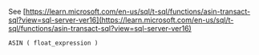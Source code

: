 See [https://learn.microsoft.com/en-us/sql/t-sql/functions/asin-transact-sql?view=sql-server-ver16](https://learn.microsoft.com/en-us/sql/t-sql/functions/asin-transact-sql?view=sql-server-ver16)
```
ASIN ( float_expression )
```
